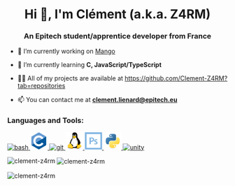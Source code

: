 <h1 align="center">Hi 👋, I'm Clément (a.k.a. Z4RM)</h1>
<h3 align="center">An Epitech student/apprentice developer from France</h3>

- 🔭 I’m currently working on [Mango](https://github.com/Clement-Z4RM/Mango)

- 🌱 I’m currently learning **C, JavaScript/TypeScript**

- 👨‍💻 All of my projects are available at https://github.com/Clement-Z4RM?tab=repositories

- 📫 You can contact me at **clement.lienard@epitech.eu**

<h3 align="left">Languages and Tools:</h3>
<p align="left"> <a href="https://www.gnu.org/software/bash/" target="_blank" rel="noreferrer"> <img src="https://www.vectorlogo.zone/logos/gnu_bash/gnu_bash-icon.svg" alt="bash" width="40" height="40"/> </a> <a href="https://www.cprogramming.com/" target="_blank" rel="noreferrer"> <img src="https://raw.githubusercontent.com/devicons/devicon/master/icons/c/c-original.svg" alt="c" width="40" height="40"/> </a> <a href="https://git-scm.com/" target="_blank" rel="noreferrer"> <img src="https://www.vectorlogo.zone/logos/git-scm/git-scm-icon.svg" alt="git" width="40" height="40"/> </a> <a href="https://www.linux.org/" target="_blank" rel="noreferrer"> <img src="https://raw.githubusercontent.com/devicons/devicon/master/icons/linux/linux-original.svg" alt="linux" width="40" height="40"/> </a> <a href="https://www.photoshop.com/en" target="_blank" rel="noreferrer"> <img src="https://raw.githubusercontent.com/devicons/devicon/master/icons/photoshop/photoshop-line.svg" alt="photoshop" width="40" height="40"/> </a> <a href="https://www.python.org" target="_blank" rel="noreferrer"> <img src="https://raw.githubusercontent.com/devicons/devicon/master/icons/python/python-original.svg" alt="python" width="40" height="40"/> </a> <a href="https://unity.com/" target="_blank" rel="noreferrer"> <img src="https://www.vectorlogo.zone/logos/unity3d/unity3d-icon.svg" alt="unity" width="40" height="40"/> </a> </p>

<p><img align="left" src="https://github-readme-stats.vercel.app/api/top-langs?username=clement-z4rm&show_icons=true&locale=en&layout=compact" alt="clement-z4rm" /></p>

<p>&nbsp;<img align="center" src="https://github-readme-stats.vercel.app/api?username=clement-z4rm&show_icons=true&locale=en" alt="clement-z4rm" /></p>

<p><img align="center" src="https://github-readme-streak-stats.herokuapp.com/?user=clement-z4rm&" alt="clement-z4rm" /></p>

